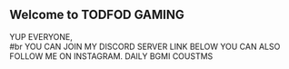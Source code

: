 ## Welcome to TODFOD GAMING

YUP EVERYONE,<br> #br
YOU CAN JOIN MY DISCORD SERVER LINK BELOW 
YOU CAN ALSO FOLLOW ME ON INSTAGRAM.
DAILY BGMI COUSTMS


